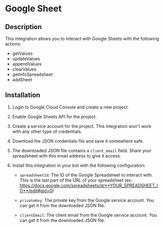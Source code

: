 # Google Sheet

## Description

This integration allows you to interact with Google Sheets with the following actions:

- getValues
- updateValues
- appendValues
- clearValues
- getInfoSpreadsheet
- addSheet

## Installation

1. Login to Google Cloud Console and create a new project.
1. Enable Google Sheets API for the project.
1. Create a service account for the project. This integration won't work with any other type of credentials.
1. Download the JSON credentials file and save it somewhere safe.
1. The downloaded JSON file contains a `client_email` field. Share your spreadsheet with this email address to give it access.
1. Install this integration in your bot with the following configuration:

   - `spreadsheetId`: The ID of the Google Spreadsheet to interact with. This is the last part of the URL of your spreadsheet (ex: https://docs.google.com/spreadsheets/d/**YOUR_SPREADSHEET_ID**/edit#gid=0)

   - `privateKey`: The private key from the Google service account. You can get it from the downloaded JSON file.

   - `clientEmail`: The client email from the Google service account. You can get it from the downloaded JSON file.
